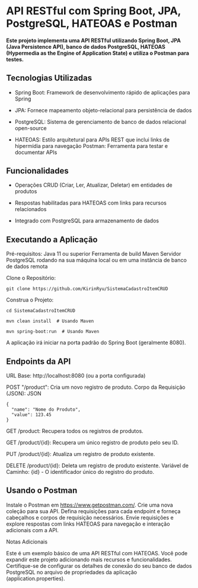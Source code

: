# API RESTful com Spring Boot, JPA, PostgreSQL, HATEOAS e Postman


#### Este projeto implementa uma API RESTful utilizando Spring Boot, JPA (Java Persistence API), banco de dados PostgreSQL, HATEOAS (Hypermedia as the Engine of Application State) e utiliza o Postman para testes.

Tecnologias Utilizadas
-

- Spring Boot: Framework de desenvolvimento rápido de aplicações para Spring 


- JPA: Fornece mapeamento objeto-relacional para persistência de dados


- PostgreSQL: Sistema de gerenciamento de banco de dados relacional open-source 


- HATEOAS: Estilo arquitetural para APIs REST que inclui links de hipermídia para navegação
    Postman: Ferramenta para testar e documentar APIs

Funcionalidades
- 
- Operações CRUD (Criar, Ler, Atualizar, Deletar) em entidades de produtos
  
  
- Respostas habilitadas para HATEOAS com links para recursos relacionados
 

- Integrado com PostgreSQL para armazenamento de dados

Executando a Aplicação
- 
Pré-requisitos:
    Java 11 ou superior
    Ferramenta de build Maven
    Servidor PostgreSQL rodando na sua máquina local ou em uma instância de banco de dados remota

Clone o Repositório:

    git clone https://github.com/KirinRyu/SistemaCadastroItemCRUD



Construa o Projeto:

    cd SistemaCadastroItemCRUD

    mvn clean install  # Usando Maven

    mvn spring-boot:run  # Usando Maven


A aplicação irá iniciar na porta padrão do Spring Boot (geralmente 8080).

Endpoints da API
-
URL Base: http://localhost:8080 (ou a porta configurada)

POST "/product": Cria um novo registro de produto.
    Corpo da Requisição (JSON):
    JSON

    {
      "name": "Nome do Produto",
      "value": 123.45
    }



GET /product: Recupera todos os registros de produtos.


GET /product/{id}: Recupera um único registro de produto pelo seu ID.


PUT /product/{id}: Atualiza um registro de produto existente.

DELETE /product/{id}: Deleta um registro de produto existente.
    Variável de Caminho: {id} - O identificador único do registro do produto.

Usando o Postman
-
Instale o Postman em https://www.getpostman.com/.
Crie uma nova coleção para sua API.
Defina requisições para cada endpoint e forneça cabeçalhos e corpos de requisição necessários.
Envie requisições e explore respostas com links HATEOAS para navegação e interação adicionais com a API.

Notas Adicionais

Este é um exemplo básico de uma API RESTful com HATEOAS.
Você pode expandir este projeto adicionando mais recursos e funcionalidades.
Certifique-se de configurar os detalhes de conexão do seu banco de dados PostgreSQL no arquivo de propriedades da aplicação (application.properties).
